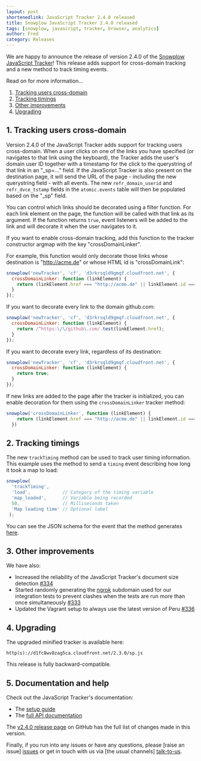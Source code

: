 ```yaml
---
layout: post
shortenedlink: JavaScript Tracker 2.4.0 released
title: Snowplow JavaScript Tracker 2.4.0 released
tags: [snowplow, javascript, tracker, browser, analytics]
author: Fred
category: Releases
---
```


We are happy to announce the release of version 2.4.0 of the [Snowplow JavaScript Tracker][release-240]! This release adds support for cross-domain tracking and a new method to track timing events.

Read on for more information...

1. [Tracking users cross-domain](/blog/2015/xx/xx/snowplow-javascript-tracker-2.4.0-released/#cross-domain)
2. [Tracking timings](/blog/2015/xx/xx/snowplow-javascript-tracker-2.4.0-released/#timing)
3. [Other improvements](/blog/2015/xx/xx/snowplow-javascript-tracker-2.4.0-released/#other)
4. [Upgrading](/blog/2015/xx/xx/snowplow-javascript-tracker-2.4.0-released/#upgrading)

<!--more-->

<h2><a name="cross-domain">1. Tracking users cross-domain</a></h2>

Version 2.4.0 of the JavaScript Tracker adds support for tracking users cross-domain. When a user clicks on one of the links you have specified (or navigates to that link using the keyboard), the Tracker adds the user's domain user ID together with a timestamp for the click to the querystring of that link in an "_sp=..." field. If the JavaScript Tracker is also present on the destination page, it will send the URL of the page - including the new querystring field - with all events. The new `refr_domain_userid` and `refr_dvce_tstamp` fields in the `atomic.events` table will then be populated based on the "_sp" field.

You can control which links should be decorated using a filter function. For each link element on the page, the function will be called with that link as its argument. If the function returns `true`, event listeners will be added to the link and will decorate it when the user navigates to it.

If you want to enable cross-domain tracking, add this function to the tracker constructor argmap with the key "crossDomainLinker".

 For example, this function would only decorate those links whose destination is "http://acme.de" or whose HTML id is "crossDomainLink":

```javascript
snowplow('newTracker', 'cf', 'd3rkrsqld9gmqf.cloudfront.net', {
  crossDomainLinker: function (linkElement) {
    return (linkElement.href === "http://acme.de" || linkElement.id === "crossDomainLink");
  }
});
```

If you want to decorate every link to the domain github.com:

```javascript
snowplow('newTracker', 'cf', 'd3rkrsqld9gmqf.cloudfront.net', {
  crossDomainLinker: function (linkElement) {
    return /^https:\/\/github\.com/.test(linkElement.href);
  }
});
```

If you want to decorate every link, regardless of its destination:

```javascript
snowplow('newTracker', 'cf', 'd3rkrsqld9gmqf.cloudfront.net', {
  crossDomainLinker: function (linkElement) {
    return true;
  }
});
```

If new links are added to the page after the tracker is initialized, you can enable decoration for them using the `crossDomainLinker` tracker method:

```javascript
snowplow('crossDomainLinker', function (linkElement) {
    return (linkElement.href === "http://acme.de" || linkElement.id === "crossDomainLink");
  })
```

<h2><a name="timing">2. Tracking timings</a></h2>

The new `trackTiming` method can be used to track user timing information. This example uses the method to send a `timing` event describing how long it took a map to load:

```javascript
snowplow(
  'trackTiming',
  'load',            // Category of the timing variable
  'map_loaded',      // Variable being recorded
  50,                // Milliseconds taken
  'Map loading time' // Optional label
 );
```

You can see the JSON schema for the event that the method generates [here][timing-schema].

<h2><a name="other">3. Other improvements</a></h2>

We have also:

* Increased the reliability of the JavaScript Tracker's document size detection [#334][334]
* Started randomly generating the [ngrok][ngrok] subdomain used for our integration tests to prevent clashes when the tests are run more than once simultaneously [#333][333]
* Updated the Vagrant setup to always use the latest version of Peru [#336][336]

<h2><a name="upgrading">4. Upgrading</a></h2>

The upgraded minified tracker is available here:

    http(s)://d1fc8wv8zag5ca.cloudfront.net/2.3.0/sp.js

This release is fully backward-compatible.

<h2><a name="help">5. Documentation and help</a></h2>

Check out the JavaScript Tracker's documentation:

* The [setup guide][setup]
* The [full API documentation][tech-docs]

The [v2.4.0 release page][release-240] on GitHub has the full list of changes made in this version.

Finally, if you run into any issues or have any questions, please [raise an issue] [issues] or get in touch with us via [the usual channels] [talk-to-us].

[release-240]: https://github.com/snowplow/snowplow-javascript-tracker/releases/tag/2.4.0
[timing-schema]: https://github.com/snowplow/iglu-central/blob/master/schemas/com.snowplowanalytics.snowplow/timing/jsonschema/1-0-0
[ngrok]: https://ngrok.com/
[333]: https://github.com/snowplow/snowplow-javascript-tracker/issues/333
[334]: https://github.com/snowplow/snowplow-javascript-tracker/issues/334
[336]: https://github.com/snowplow/snowplow-javascript-tracker/issues/336
[tech-docs]: https://github.com/snowplow/snowplow/wiki/1-General-parameters-for-the-Javascript-tracker
[setup]: https://github.com/snowplow/snowplow/wiki/Javascript-tracker-setup.md
[issues]: https://github.com/snowplow/snowplow/issues
[talk-to-us]: https://github.com/snowplow/snowplow/wiki/Talk-to-us
